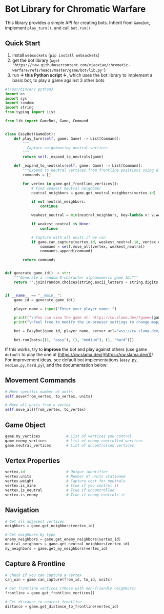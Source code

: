 # Bot Library for Chromatic Warfare

This library provides a simple API for creating bots.
Inherit from `GameBot`, implement `play_turn()`, and call `bot.run()`.

## Quick Start

1. install `websockets` (`pip install websockets`)
2. get the bot library (`wget 'https://raw.githubusercontent.com/xiaoxiae/chromatic-warfare/refs/heads/master/game/bot/lib.py'`)
3. run **↓ this Python script ↓**, which uses the bot library to implement a basic bot, to play a game against 3 other bots

```python
#!/usr/bin/env python3
import os
import sys
import random
import string
from typing import List

from lib import GameBot, Game, Command


class EasyBot(GameBot):
    def play_turn(self, game: Game) -> List[Command]:
        """
        - Capture neighbouring neutral vertices
        """
        return self._expand_to_neutrals(game)

    def _expand_to_neutrals(self, game: Game) -> List[Command]:
        """Expand to neutral vertices from frontline positions using all available units."""
        commands = []

        for vertex in game.get_frontline_vertices():
            # Find weakest neutral neighbour
            neutral_neighbors = game.get_neutral_neighbors(vertex.id)

            if not neutral_neighbors:
                continue

            weakest_neutral = min(neutral_neighbors, key=lambda v: v.weight)

            if weakest_neutral is None:
                continue

            # Capture with all units if we can
            if game.can_capture(vertex.id, weakest_neutral.id, vertex.units):
                command = self.move_all(vertex, weakest_neutral)
                commands.append(command)

        return commands


def generate_game_id() -> str:
    """Generate a random 8-character alphanumeric game ID."""
    return ''.join(random.choices(string.ascii_letters + string.digits, k=8))


if __name__ == "__main__":
    game_id = generate_game_id()

    player_name = input("Enter your player name: ")

    print(f"\nYou can view the game at: https://cw.slama.dev/?game={game_id}")
    print("\nFeel free to modify the in-browser settings to change map/rounds/time/etc.\n")

    bot = EasyBot(game_id, player_name, server_url="wss://cw.slama.dev/api")

    bot.run(bots=[(1, "easy"), (1, "medium"), (1, "hard")])
```

If this works, try to **improve** the bot and play against others (use game `default` to play the one at [https://cw.slama.dev/](https://cw.slama.dev/))!
For improvement ideas, see default bot implementations (`easy.py`, `medium.py`, `hard.py`), and the documentation below:

## Movement Commands

```python
# Move specific number of units
self.move(from_vertex, to_vertex, units)

# Move all units from a vertex
self.move_all(from_vertex, to_vertex)
```

## Game Object

```python
game.my_vertices            # List of vertices you control
game.enemy_vertices         # List of enemy-controlled vertices
game.neutral_vertices       # List of uncontrolled vertices
```

## Vertex Properties

```python
vertex.id                   # Unique identifier
vertex.units                # Number of units stationed
vertex.weight               # Capture cost for neutrals
vertex.is_mine              # True if you control it
vertex.is_neutral           # True if uncontrolled
vertex.is_enemy             # True if enemy controls it
```

## Navigation

```python
# Get all adjacent vertices
neighbors = game.get_neighbors(vertex_id)

# Get neighbors by type
enemy_neighbors = game.get_enemy_neighbors(vertex_id)
neutral_neighbors = game.get_neutral_neighbors(vertex_id)
my_neighbors = game.get_my_neighbors(vertex_id)
```

## Capture & Frontline

```python
# Check if you can capture a vertex
can_win = game.can_capture(from_id, to_id, units)

# Get frontline vertices (those with non-friendly neighbors)
frontline = game.get_frontline_vertices()

# Get distance to nearest frontline
distance = game.get_distance_to_frontline(vertex_id)
```
